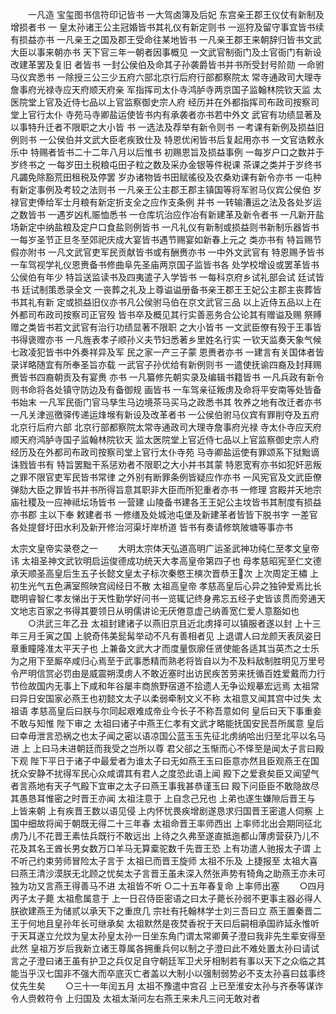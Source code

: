 <!-- { "loadSidebar": true } -->
　　一凡造  宝玺图书信符印记皆书  一大驾卤簿及后妃  东宫亲王郡王仪仗有新制及增损者书  一  皇太孙诸王公主冠婚皆书其礼仪有新定则书  一巡狩及留守事宜皆书续有损益亦书  一凡亲王之国及郡王受命往某地皆书  一凡亲王郡王来朝辞归皆书文武大臣以事来朝亦书  天下官三年一朝者因事概见  一文武官制衙门及土官衙门有新设改建革罢及复旧  者皆书  一封公侯伯及命其子孙袭爵皆书并书所受封号阶勋  一命驸马仪宾悉书  一除授三公三少五府六部北京行后府行部都察院太  常寺通政司大理寺詹事府光禄寺应天府顺天府亲  军指挥司太仆寺鸿胪寺两京国子监翰林院钦天监  太医院堂上官及近侍七品以上官监察御史宗人府  经历并在外都指挥司布政司按察司堂上官行太仆    寺苑马寺卿盐运使皆书内有承袭者亦书若中外文  武官有功绩显著及以事特升迁者不限职之大小皆  书  一选法及荐举有新令则书  一考课有新例及损益旧例则书  一公侯伯并文武大臣老疾致仕及  特恩优闲皆书后复起用亦书  一文官诰敕永乐中  特赐者皆书二十二年八月以后惟书  初赐恩旨及损益事例  一每岁户口之数并于岁终书之  一每岁田土税粮屯田子粒之数及采办金银等件税课  茶课之类并于岁终书凡蠲免除豁荒田租税及停罢  岁办诸物皆书田赋徭役及农桑劝课有新令亦书  一屯种有新定事例及考较之法则书  一凡亲王公主郡王郡主镇国等将军驸马仪宾公侯伯  岁禄官吏俸给军士月粮有新定折支全之应作支条例  并书  一转输漕运之法及各处岁运之数皆书  一遇岁凶札赈恤悉书  一仓库坑治应作冶有新建革及新令者书  一凡新开盐场新定中纳盐粮及定户口食盐则例皆书  一凡礼仪有新制或损益则书新制乐器皆书  一每岁圣节正旦冬至郊祀庆成大宴皆书遇节赐宴如新春上元之  类亦书有  特旨赐节假亦附书  一凡文武官吏军民贡献皆书或有酬赉亦书  一中外文武官有  特恩赐予皆书  一车驾视学礼仪恩赉备书修曲阜先圣庙两京国子监皆书各  处学校增设或罢革皆书公侯伯有年少  特旨送监读书及四夷遣子入学皆书  一每科京府乡试礼部会试  廷试皆书  廷试制策悉录全文  一丧葬之礼及上尊谥谥册备书亲王郡王王妃公主郡主丧葬皆书其礼有新  定或损益旧仪亦书凡公侯驸马伯在京文武官三品  以上近侍五品以上在外都司布政司按察司正官殁  皆书卒及概见其行实善恶务合公论其有赠谥及赐  祭赙赠之类皆书若文武官有治行功绩显著不限职  之大小皆书  一文武臣僚有殁于王事皆书得褒赠亦书  一凡旌表孝子顺孙义夫节妇悉著乡里姓名行实  一钦天监奏天象气候七政凌犯皆书中外奏祥异及军  民之家一产三子蒙  恩赉者亦书  一建言有关国体者皆录详略随宜有所奉圣旨亦载  一武官子孙优给有新例则书  一遣使抚谕四裔及封拜赐赉皆书四裔朝贡及有宴赉  亦书  一凡纂修先朝实录及编辑书籍皆书  一凡兵政有新令则书命将各处镇守防边及有备御规  画皆书  一车驾亲征叛虏及命将平安南等处皆备书始末  一凡军民衙门官马孳生马边境茶马买马之政悉书其  牧养之地有改迁者亦书  一凡关津巡徼驿传递运烽堠有新设及改革者书  一公侯伯驸马仪宾有罪削夺及五府北京行后府六部  北京行部都察院太常寺通政司大理寺詹事府光禄  寺太仆寺应天府顺天府鸿胪寺国子监翰林院钦天  监太医院堂上官近侍七品以上官监察御史宗人府  经历及在外都司布政司按察司堂上官行太仆寺苑  马寺卿盐运使有罪颂系下狱黜谪诛戮皆书有  特旨罢黜干系惩劝者不限职之大小并书其蒙  特恩宽宥亦书如犯奸恶叛之罪不限官吏军民皆书常律  之外别有断罪条例皆疑应作亦书  一风宪官及文武臣僚弹劾大臣之罪皆书并书所得旨意其职非大臣而所犯重者亦书  一修理  宫殿并天地宗庙社稷及一应神祗坛场皆书  一营建  山陵备书建各王王妃公主坟皆书其制度有损益亦书郡  主以下奉  敕建者书  一修缮及处城池屯堡及新建革者皆皆下脱书字  一差官各处提督圩田水利及新开修治河渠圩岸桥道  皆书有奏请修筑陂塘等事亦书

太宗文皇帝实录卷之一
　　大明太宗体天弘道高明广运圣武神功纯仁至孝文皇帝讳  太祖圣神文武钦明启运俊德成功统天大孝高皇帝第四子也  母孝慈昭宪至仁文德承天顺圣高皇后生五子长懿文皇太子标次秦愍王樉次晋恭王次  上次周定王橚  上初生光气五色满室照映宫闼经日不散  太祖高皇帝  孝慈高皇后心异之独钟爱焉比长聦明睿智仁孝友悌出于天性勤学好问书一览辄记终身弗忘五经子史皆该贯而旁通天文地志百家之书得其要领日从明儒讲论无厌倦意虚己纳善宽仁爱人意豁如也
　　○洪武三年乙丑  太祖封建诸子以燕旧京且近北虏择可以镇服者遂以封  上十三年三月壬寅之国  上貌奇伟美髭髯举动不凡有善相者见  上退谓人曰龙颜天表凤姿日章重瞳隆准太平天子也  上兼备文武大才而度量恢廓任贤使能各适其当英杰之士乐为之用下至厮卒咸归心焉至于武事悉精而熟老将皆自以为不及料敌制胜明见万里号令严明信赏必罚由是威震朔漠虏人不敢近塞时出访民疾苦劳来抚循百姓爱戴而力行节俭故国内无事上下咸和年谷屡丰商旅野宿道不拾遗人无争讼规摹宏远焉  太祖常曰异日安国家必燕王也初懿文太子以柔弱牵制文义不称  太祖意又闻其宫中过失  太祖语  孝慈高皇后曰朕与尔同起艰难成帝业今长子不称吾意如何  皇后曰天下事重妾不敢与知惟  陛下审之  太祖曰诸子中燕王仁孝有文武才略能抚国安民吾所属意  皇后曰幸毋泄言恐祸之也太子闻之密以语凉国公蓝玉玉先征北虏纳哈出归至北平以名马进  上  上曰马未进朝廷而我受之岂所以尊  君父郤之玉惭而心不怿至是闻太子言曰殿下观  陛下平日于诸子中最爱者为谁太子曰无如燕王玉曰臣意亦然且臣观燕王在国抚众安静不扰得军民心众咸谓其有君人之度恐此语上闻  殿下之爱衰矣臣又闻望气者言燕地有天子气殿下宜审之太子曰燕王事我甚恭谨玉曰  殿下问臣臣不敢隐故尽其愚恳耳惟密之时晋王亦闻  太祖注意于  上自念己兄也  上弟也遂生嫌隙后晋王与  上皆来朝  上有疾晋王数以语见侵  上内怀忧畏疾增剧遂恳求归国晋王密遣人伺察  上国中细故将闻于朝既无得二十三年春  太祖命晋王率师西出  上率师北出会期同征北虏乃儿不花晋王素怯兵既行不敢远出  上待之久弗至遂直抵迤都山薄虏营获乃儿不花及其名王酋长男女数万口羊马无算槖驼数千先晋王恐  上有功遣人驰报太子谓  上不听己约束劳师冒险太子言于  太祖已而晋王旋师  太祖不乐及  上捷报至  太祖大喜曰燕王清沙漠朕无北顾之忧矣太子言晋王虽未深入然张声势有犄角之助燕王亦未可独为功又言燕王得善马不进  太祖皆不听
○二十五年春复命  上率师出塞　　
○四月丙子太子薨  太祖愈属意于  上一日召侍臣密语之曰太子薨长孙弱不更事主器必得人朕欲建燕王为储贰以承天下之重庶几  宗社有托翰林学士刘三吾曰立  燕王置秦晋二王于何地且皇孙年长可继承矣  太祖默然是夜焚香祝于天曰后嗣相承国祚延永惟听于天耳遂立允炆为皇太孙皇太孙一日坐东角门谓太常卿黄子澄曰我非先生辈安得至此然  皇祖万岁后我新立诸王尊属各拥重兵何以制之子澄曰此不难处置太孙曰请试言之子澄曰诸王虽有护卫之兵仅足自守朝廷军卫犬牙相制若有事以天下之众临之其能当乎汉七国非不强大而卒底灭亡者盖以大制小以强制弱势必不支太孙喜曰兹事终仗先生矣
　　○三十一年闰五月  太祖不豫遣中宫召  上已至淮安太孙与齐泰等谋诈令人赍敕符令  上归国及  太祖太渐问左右燕王来未凡三问无敢对者
